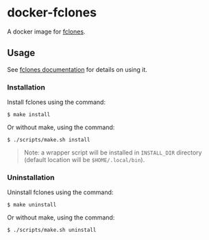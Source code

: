 # docker-fclones
A docker image for [fclones](https://github.com/pkolaczk/fclones).


## Usage

See [fclones documentation](https://github.com/pkolaczk/fclones#usage) for details on using it.

### Installation
Install fclones using the command:
```shell
$ make install
```
Or without make, using the command:
```shell
$ ./scripts/make.sh install
```

> Note: a wrapper script will be installed in `INSTALL_DIR` directory (default location will be `$HOME/.local/bin`).

### Uninstallation
Uninstall fclones using the command:
```shell
$ make uninstall
```
Or without make, using the command:
```shell
$ ./scripts/make.sh uninstall
```

